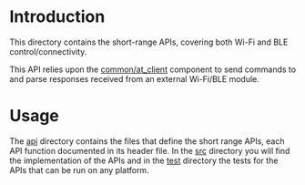 # Introduction
This directory contains the short-range APIs, covering both Wi-Fi and BLE control/connectivity.

This API relies upon the [common/at_client](/common/at_client) component to send commands to and parse responses received from an external Wi-Fi/BLE module.

# Usage
The [api](api) directory contains the files that define the short range APIs, each API function documented in its header file.  In the [src](src) directory you will find the implementation of the APIs and in the [test](test) directory the tests for the APIs that can be run on any platform.